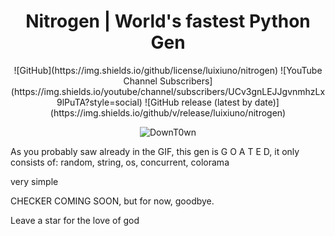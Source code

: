 <h1 align="center">Nitrogen | World's fastest Python Gen</h1>

<p align="center">![GitHub](https://img.shields.io/github/license/luixiuno/nitrogen) ![YouTube Channel Subscribers](https://img.shields.io/youtube/channel/subscribers/UCv3gnLEJJgvnmhzLx9lPuTA?style=social) ![GitHub release (latest by date)](https://img.shields.io/github/v/release/luixiuno/nitrogen)</p>

<p align="center">
  <img src="https://us-east-1.tixte.net/uploads/luixiuno.is-from.space/explorer_KJCUyKE6w2.gif" alt="DownT0wn" />
</p>
As you probably saw already in the GIF, this gen is G O A T E D, it only consists of: random, string, os, concurrent, colorama

very simple

CHECKER COMING SOON, but for now, goodbye.


Leave a star for the love of god
